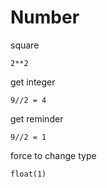 # Number
square
```
2**2
```

get integer
```
9//2 = 4
```
get reminder
```
9//2 = 1
```

force to change type
```
float(1)
```
